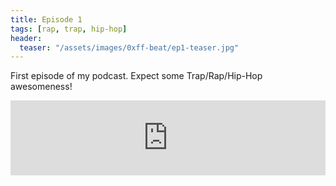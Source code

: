 ```yaml
---
title: Episode 1
tags: [rap, trap, hip-hop]
header:
  teaser: "/assets/images/0xff-beat/ep1-teaser.jpg"
---
```


First episode of my podcast. Expect some Trap/Rap/Hip-Hop awesomeness!

<iframe width="100%" height="120" src="https://www.mixcloud.com/widget/iframe/?hide_cover=1&light=1&feed=%2F0xff-beat%2F0xff-beat-episode-1%2F" frameborder="0" ></iframe>
